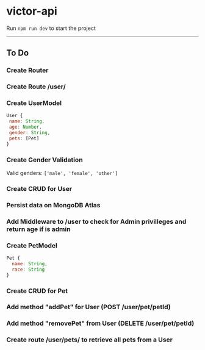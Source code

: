 # victor-api
Run ```npm run dev``` to start the project

---

## To Do
### Create Router
### Create Route /user/
### Create UserModel
```javascript
User {
 name: String,
 age: Number,
 gender: String,
 pets: [Pet]
}
```

### Create Gender Validation
Valid genders: ```['male', 'female', 'other']```

### Create CRUD for User
### Persist data on MongoDB Atlas
### Add Middleware to /user to check for Admin privilleges and return age if is admin
### Create PetModel
```javascript
Pet {
  name: String,
  race: String
}
```
### Create CRUD for Pet
### Add method "addPet" for User (POST /user/pet/petId)
### Add method "removePet" from User (DELETE /user/pet/petId)
### Create route /user/pets/ to retrieve all pets from a User
